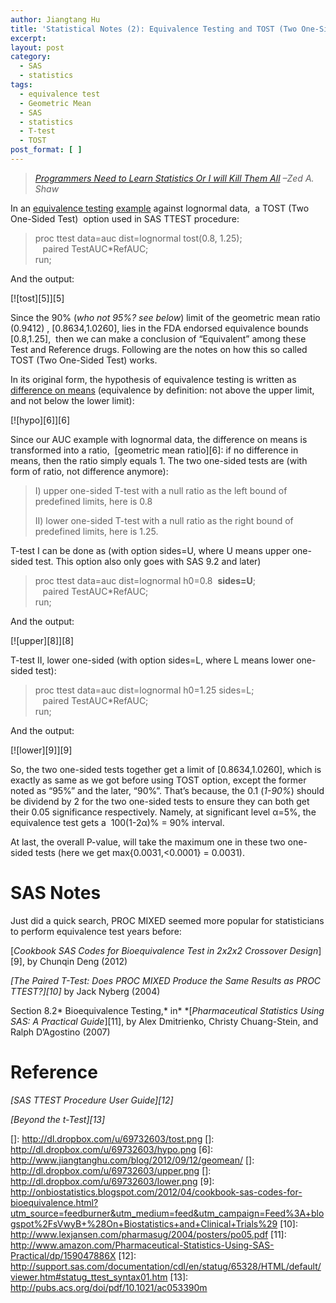 ```yaml
---
author: Jiangtang Hu
title: 'Statistical Notes (2): Equivalence Testing and TOST (Two One-Sided Test)'
excerpt:
layout: post
category:
  - SAS
  - statistics
tags:
  - equivalence test
  - Geometric Mean
  - SAS
  - statistics
  - T-test
  - TOST
post_format: [ ]
---
```

> *[Programmers Need to Learn Statistics Or I will Kill Them All][1] –Zed A. Shaw*

In an [equivalence testing][2] [example][3] against lognormal data,  a TOST (Two One-Sided Test)  option used in SAS TTEST procedure:

> proc ttest data=auc dist=lognormal tost(0.8, 1.25);   
>    paired TestAUC*RefAUC;   
> run;

And the output:

[![tost][5]][5]

Since the 90% (*who not 95%? see below*) limit of the geometric mean ratio (0.9412) , [0.8634,1.0260], lies in the FDA endorsed equivalence bounds [0.8,1.25],  then we can make a conclusion of “Equivalent” among these Test and Reference drugs. Following are the notes on how this so called TOST (Two One-Sided Test) works.

In its original form, the hypothesis of equivalence testing is written as [difference on means][2] (equivalence by definition: not above the upper limit, and not below the lower limit):

[![hypo][6]][6]

Since our AUC example with lognormal data, the difference on means is transformed into a ratio,  [geometric mean ratio][6]: if no difference in means, then the ratio simply equals 1. The two one-sided tests are (with form of ratio, not difference anymore):

> I) upper one-sided T-test with a null ratio as the left bound of predefined limits, here is 0.8
> 
> II) lower one-sided T-test with a null ratio as the right bound of predefined limits, here is 1.25.

T-test I can be done as (with option sides=U, where U means upper one-sided test. This option also only goes with SAS 9.2 and later)

> proc ttest data=auc dist=lognormal h0=0.8  **sides=U**;   
>    paired TestAUC*RefAUC;   
> run;

And the output:

[![upper][8]][8]

T-test II, lower one-sided (with option sides=L, where L means lower one-sided test):

> proc ttest data=auc dist=lognormal h0=1.25 sides=L;   
>    paired TestAUC*RefAUC;   
> run;

And the output:

[![lower][9]][9]

So, the two one-sided tests together get a limit of [0.8634,1.0260], which is exactly as same as we got before using TOST option, except the former noted as “95%” and the later, “90%”. That’s because, the 0.1 (*1-90%*) should be dividend by 2 for the two one-sided tests to ensure they can both get their 0.05 significance respectively. Namely, at significant level α=5%, the equivalence test gets a  100(1-2α)% = 90% interval.

At last, the overall P-value, will take the maximum one in these two one-sided tests (here we get max{0.0031,<0.0001} = 0.0031).

# SAS Notes

Just did a quick search, PROC MIXED seemed more popular for statisticians to perform equivalence test years before:

[*Cookbook SAS Codes for Bioequivalence Test in 2x2x2 Crossover Design*][9], by Chunqin Deng (2012)

*[The Paired T-Test: Does PROC MIXED Produce the Same Results as PROC TTEST?][10]* by Jack Nyberg (2004)

Section 8.2* Bioequivalence Testing,* in* *[*Pharmaceutical Statistics Using SAS: A Practical Guide*][11], by Alex Dmitrienko, Christy Chuang-Stein, and Ralph D’Agostino (2007)

# Reference

*[SAS TTEST Procedure User Guide][12]*

*[Beyond the t-Test][13]*

 [1]: http://zedshaw.com/essays/programmer_stats.html
 [2]: http://support.sas.com/documentation/cdl/en/statug/65328/HTML/default/viewer.htm#statug_intropss_sect006.htm
 [3]: http://support.sas.com/documentation/cdl/en/statug/65328/HTML/default/viewer.htm#statug_ttest_examples05.htm
 []: http://dl.dropbox.com/u/69732603/tost.png
 []: http://dl.dropbox.com/u/69732603/hypo.png
 [6]: http://www.jiangtanghu.com/blog/2012/09/12/geomean/
 []: http://dl.dropbox.com/u/69732603/upper.png
 []: http://dl.dropbox.com/u/69732603/lower.png
 [9]: http://onbiostatistics.blogspot.com/2012/04/cookbook-sas-codes-for-bioequivalence.html?utm_source=feedburner&utm_medium=feed&utm_campaign=Feed%3A+blogspot%2FsVwyB+%28On+Biostatistics+and+Clinical+Trials%29
 [10]: http://www.lexjansen.com/pharmasug/2004/posters/po05.pdf
 [11]: http://www.amazon.com/Pharmaceutical-Statistics-Using-SAS-Practical/dp/159047886X
 [12]: http://support.sas.com/documentation/cdl/en/statug/65328/HTML/default/viewer.htm#statug_ttest_syntax01.htm
 [13]: http://pubs.acs.org/doi/pdf/10.1021/ac053390m